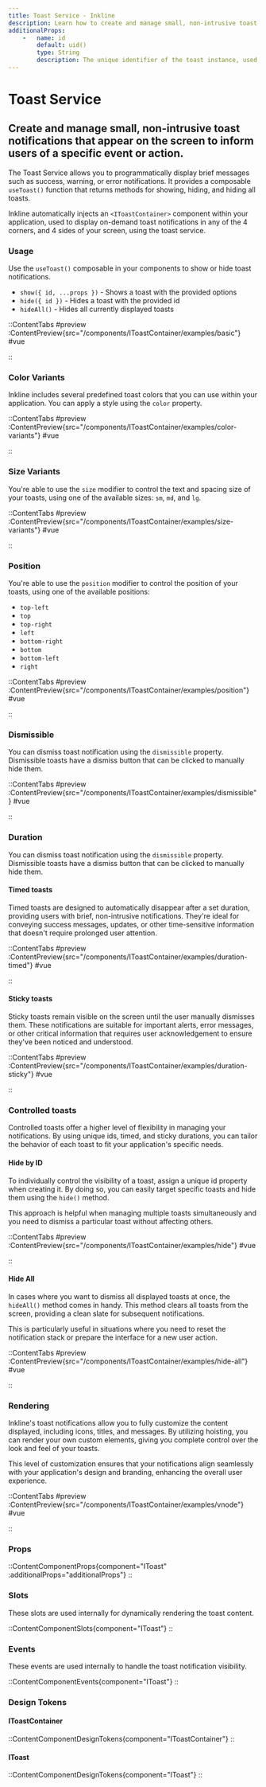 ```yaml
---
title: Toast Service - Inkline
description: Learn how to create and manage small, non-intrusive toast notifications that appear on the screen to inform users of a specific event or action.
additionalProps: 
    -   name: id
        default: uid()
        type: String
        description: The unique identifier of the toast instance, used together with the toast service
---
```


# Toast Service
## Create and manage small, non-intrusive toast notifications that appear on the screen to inform users of a specific event or action.

The Toast Service allows you to programmatically display brief messages such as success, warning, or error notifications. It provides a composable `useToast()` function that returns methods for showing, hiding, and hiding all toasts.

Inkline automatically injects an `<IToastContainer>` component within your application, used to display on-demand toast notifications in any of the 4 corners, and 4 sides of your screen, using the toast service.

### Usage
Use the `useToast()` composable in your components to show or hide toast notifications.

- `show({ id, ...props })` - Shows a toast with the provided options
- `hide({ id })` - Hides a toast with the provided id
- `hideAll()` - Hides all currently displayed toasts

::ContentTabs
#preview
:ContentPreview{src="/components/IToastContainer/examples/basic"}
#vue
<!-- Autodocs{src="@inkline/inkline/components/IToastContainer/examples/basic.raw.vue" lang="vue"} -->
::

### Color Variants
Inkline includes several predefined toast colors that you can use within your application. You can apply a style using the `color` property.

::ContentTabs
#preview
:ContentPreview{src="/components/IToastContainer/examples/color-variants"}
#vue
<!-- Autodocs{src="@inkline/inkline/components/IToastContainer/examples/color-variants.raw.vue" lang="vue"} -->
::

### Size Variants
You're able to use the `size` modifier to control the text and spacing size of your toasts, using one of the available sizes: `sm`, `md`, and `lg`.

::ContentTabs
#preview
:ContentPreview{src="/components/IToastContainer/examples/size-variants"}
#vue
<!-- Autodocs{src="@inkline/inkline/components/IToastContainer/examples/size-variants.raw.vue" lang="vue"} -->
::

### Position
You're able to use the `position` modifier to control the position of your toasts, using one of the available positions: 
- `top-left`
- `top`
- `top-right`
- `left`
- `bottom-right`
- `bottom`
- `bottom-left`
- `right`

::ContentTabs
#preview
:ContentPreview{src="/components/IToastContainer/examples/position"}
#vue
<!-- Autodocs{src="@inkline/inkline/components/IToastContainer/examples/position.raw.vue" lang="vue"} -->
::

### Dismissible
You can dismiss toast notification using the `dismissible` property. Dismissible toasts have a dismiss button that can be clicked to manually hide them.

::ContentTabs
#preview
:ContentPreview{src="/components/IToastContainer/examples/dismissible"}
#vue
<!-- Autodocs{src="@inkline/inkline/components/IToastContainer/examples/dismissible.raw.vue" lang="vue"} -->
::

### Duration
You can dismiss toast notification using the `dismissible` property. Dismissible toasts have a dismiss button that can be clicked to manually hide them.

#### Timed toasts
Timed toasts are designed to automatically disappear after a set duration, providing users with brief, non-intrusive notifications. They're ideal for conveying success messages, updates, or other time-sensitive information that doesn't require prolonged user attention.

::ContentTabs
#preview
:ContentPreview{src="/components/IToastContainer/examples/duration-timed"}
#vue
<!-- Autodocs{src="@inkline/inkline/components/IToastContainer/examples/duration-timed.raw.vue" lang="vue"} -->
::

#### Sticky toasts
Sticky toasts remain visible on the screen until the user manually dismisses them. These notifications are suitable for important alerts, error messages, or other critical information that requires user acknowledgement to ensure they've been noticed and understood.

::ContentTabs
#preview
:ContentPreview{src="/components/IToastContainer/examples/duration-sticky"}
#vue
<!-- Autodocs{src="@inkline/inkline/components/IToastContainer/examples/duration-sticky.raw.vue" lang="vue"} -->
::


### Controlled toasts
Controlled toasts offer a higher level of flexibility in managing your notifications. By using unique ids, timed, and sticky durations, you can tailor the behavior of each toast to fit your application's specific needs. 

#### Hide by ID
To individually control the visibility of a toast, assign a unique id property when creating it. By doing so, you can easily target specific toasts and hide them using the `hide()` method. 

This approach is helpful when managing multiple toasts simultaneously and you need to dismiss a particular toast without affecting others.

::ContentTabs
#preview
:ContentPreview{src="/components/IToastContainer/examples/hide"}
#vue
<!-- Autodocs{src="@inkline/inkline/components/IToastContainer/examples/hide.raw.vue" lang="vue"} -->
::

#### Hide All
In cases where you want to dismiss all displayed toasts at once, the `hideAll()` method comes in handy. This method clears all toasts from the screen, providing a clean slate for subsequent notifications. 

This is particularly useful in situations where you need to reset the notification stack or prepare the interface for a new user action.

::ContentTabs
#preview
:ContentPreview{src="/components/IToastContainer/examples/hide-all"}
#vue
<!-- Autodocs{src="@inkline/inkline/components/IToastContainer/examples/hide-all.raw.vue" lang="vue"} -->
::

### Rendering
Inkline's toast notifications allow you to fully customize the content displayed, including icons, titles, and messages. By utilizing hoisting, you can render your own custom elements, giving you complete control over the look and feel of your toasts. 

This level of customization ensures that your notifications align seamlessly with your application's design and branding, enhancing the overall user experience.

::ContentTabs
#preview
:ContentPreview{src="/components/IToastContainer/examples/vnode"}
#vue
<!-- Autodocs{src="@inkline/inkline/components/IToastContainer/examples/vnode.raw.vue" lang="vue"} -->
::


### Props
::ContentComponentProps{component="IToast" :additionalProps="additionalProps"}
::

### Slots
These slots are used internally for dynamically rendering the toast content.

::ContentComponentSlots{component="IToast"}
::

### Events
These events are used internally to handle the toast notification visibility.

::ContentComponentEvents{component="IToast"}
::

### Design Tokens
#### IToastContainer
::ContentComponentDesignTokens{component="IToastContainer"}
::
#### IToast
::ContentComponentDesignTokens{component="IToast"}
::
